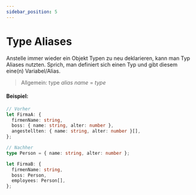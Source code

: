 ```yaml
---
sidebar_position: 5
---
```


# Type Aliases

Anstelle immer wieder ein Objekt Typen zu neu deklarieren, kann man Typ Aliases nutzten. Sprich, man definiert sich einen Typ und gibt diesem eine(n) Variabel/Alias.
> Allgemein: type *alias name* = *type*

#### Beispiel:
```ts
// Vorher
let FirmaA: { 
  firmenName: string, 
  boss: { name: string, alter: number }, 
  angestellten: { name: string, alter: number }[], 
};

// Nachher
type Person = { name: string, alter: number };

let FirmaB: {
  firmenName: string, 
  boss: Person, 
  employees: Person[], 
};
```
